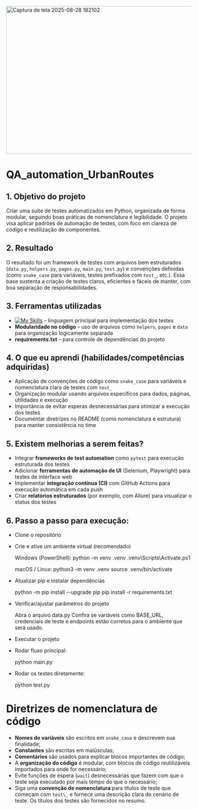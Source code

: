 <img width="800" height="400" alt="Captura de tela 2025-08-28 182102" src="https://github.com/user-attachments/assets/3efdd70b-d426-4200-a3aa-9baf7ced9efd" />

# QA_automation_UrbanRoutes

## 1. Objetivo do projeto

Criar uma suíte de testes automatizados em Python, organizada de forma modular, seguindo boas práticas de nomenclatura e legibilidade. O projeto visa aplicar padrões de automação de testes, com foco em clareza de código e reutilização de componentes.

## 2. Resultado
O resultado foi um framework de testes com arquivos bem estruturados (`data.py`, `helpers.py`, `pages.py`, `main.py`, `test.py`) e convenções definidas (como `snake_case` para variáveis, testes prefixados com `test_`, etc.). Essa base sustenta a criação de testes claros, eficientes e fáceis de manter, com boa separação de responsabilidades.

## 3. Ferramentas utilizadas
- [![My Skills](https://skillicons.dev/icons?i=py)](https://skillicons.dev) – linguagem principal para implementação dos testes  
- **Modularidade no código** – uso de arquivos como `helpers`, `pages` e `data` para organização logicamente separada  
- **requirements.txt** – para controle de dependências do projeto

## 4. O que eu aprendi (habilidades/competências adquiridas)
- Aplicação de convenções de código como `snake_case` para variáveis e nomenclatura clara de testes com `test_`  
- Organização modular usando arquivos específicos para dados, páginas, utilidades e execução  
- Importância de evitar esperas desnecessárias para otimizar a execução dos testes  
- Documentar diretrizes no README (como nomenclatura e estrutura) para manter consistência no time

## 5. Existem melhorias a serem feitas?
- Integrar **frameworks de test automation** como `pytest` para execução estruturada dos testes  
- Adicionar **ferramentas de automação de UI** (Selenium, Playwright) para testes de interface web  
- Implementar **integração contínua (CI)** com GitHub Actions para execução automática em cada push  
- Criar **relatórios estruturados** (por exemplo, com Allure) para visualizar o status dos testes

## 6. Passo a passo para execução:
- Clone o repositório
- Crie e ative um ambiente virtual (recomendado)

    Windows (PowerShell):
      python -m venv .venv
      .venv\Scripts\Activate.ps1
  
    macOS / Linux:
      python3 -m venv .venv
      source .venv/bin/activate

- Atualizar pip e instalar dependências
  
    python -m pip install --upgrade pip
    pip install -r requirements.txt
    
- Verificar/ajustar parâmetros do projeto
  
    Abra o arquivo data.py
    Confira se variáveis como BASE_URL, credenciais de teste e endpoints estão corretos para o ambiente que será usado.

- Executar o projeto
- Rodar fluxo principal:

    python main.py

- Rodar os testes diretamente:

    python test.py

# Diretrizes de nomenclatura de código

- **Nomes de variáveis** são escritos em `snake_case` e descrevem sua finalidade;
- **Constantes** são escritas em maiúsculas;
- **Comentários** são usados para explicar blocos importantes de código;
- A **organização do código** é modular, com blocos de código reutilizáveis importados para onde for necessário;
- Evite funções de espera (`wait`) desnecessárias que fazem com que o teste seja executado por mais tempo do que o necessário;
- Siga uma **convenção de nomenclatura** para títulos de teste que começam com `test\_` e fornece uma descrição clara do cenário de teste. Os títulos dos testes são fornecidos no resumo.
